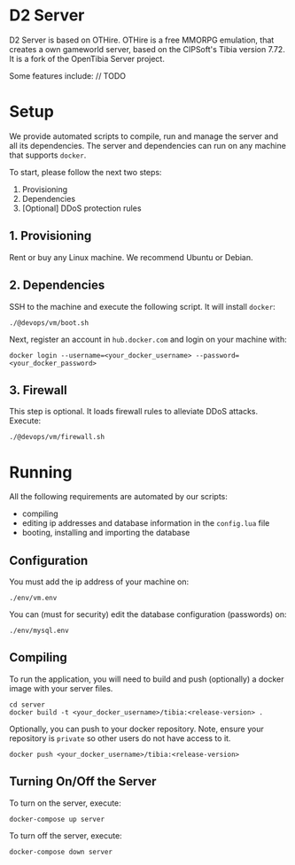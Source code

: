 # D2 Server
D2 Server is based on OTHire. OTHire is a free MMORPG emulation, that creates a own gameworld server, based on the CIPSoft's Tibia version 7.72. It is a fork of the OpenTibia Server project.

Some features include:
// TODO

# Setup
We provide automated scripts to compile, run and manage the server and all its dependencies. The server and dependencies can run on any machine that supports `docker`.

To start, please follow the next two steps:
1. Provisioning 
2. Dependencies
3. [Optional] DDoS protection rules
## 1. Provisioning
Rent or buy any Linux machine. We recommend Ubuntu or Debian.
## 2. Dependencies
SSH to the machine and execute the following script. It will install `docker`: 
```
./@devops/vm/boot.sh
```
Next, register an account in `hub.docker.com` and login on your machine with:
```
docker login --username=<your_docker_username> --password=<your_docker_password>
```
## 3. Firewall
This step is optional. It loads firewall rules to alleviate DDoS attacks.
Execute:
```
./@devops/vm/firewall.sh
```
# Running
All the following requirements are automated by our scripts: 
- compiling
- editing ip addresses and database information in the `config.lua` file
- booting, installing and importing the database
## Configuration
You must add the ip address of your machine on:
```
./env/vm.env
```
You can (must for security) edit the database configuration (passwords) on:
```
./env/mysql.env
```
## Compiling
To run the application, you will need to build and push (optionally) a docker image with your server files.
```
cd server
docker build -t <your_docker_username>/tibia:<release-version> .
```
Optionally, you can push to your docker repository. Note, ensure your repository is `private` so other users do not have access to it.
```
docker push <your_docker_username>/tibia:<release-version>
```
## Turning On/Off the Server
To turn on the server, execute:
```
docker-compose up server
```
To turn off the server, execute:
```
docker-compose down server
```


